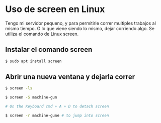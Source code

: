# Uso de screen en Linux

Tengo mi servidor pequeno, y para permitirle correr multiples trabajos al mismo tiempo. O lo que viene siendo lo mismo, dejar corriendo algo. Se utiliza el comando de Linux screen.

## Instalar el comando screen

```bash
$ sudo apt install screen
```

## Abrir una nueva ventana y dejarla correr

```bash
$ screen -ls

$ screen -S machine-gun

# On the Keyboard cmd + A + D to detach screen

$ screen -r machine-gune # to jump into screen
```

